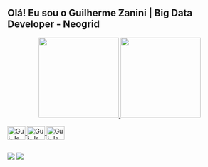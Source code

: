 ## Olá! Eu sou o Guilherme Zanini | Big Data Developer - Neogrid 

<div align="center">
  <a href="https://github.com/gzanini">
  <img height="180em" src="https://github-readme-stats.vercel.app/api?username=gzanini&show_icons=true&theme=dark&include_all_commits=true&count_private=true"/>
  <img height="180em" src="https://github-readme-stats.vercel.app/api/top-langs/?username=gzanini&layout=compact&langs_count=7&theme=dark"/>
</div>  
<div style="display: inline_block"><br>
  <img align="center" alt="Gui-Js" height="30" width="40" src="https://cdn.jsdelivr.net/gh/devicons/devicon/icons/scala/scala-original.svg" />
  <img align="center" alt="Gui-Js" height="30" width="40" src="https://cdn.jsdelivr.net/gh/devicons/devicon/icons/python/python-original.svg" />
  <img align="center" alt="Gui-Js" height="30" width="40" src="https://cdn.jsdelivr.net/gh/devicons/devicon/icons/c/c-plain.svg" />
</div>
  
  ##
 
<div>
  <a href="https://www.linkedin.com/in/guilherme-zanini-da-silva-70b339148" target="_blank"><img src="https://img.shields.io/badge/-LinkedIn-%230077B5?style=for-the-badge&logo=linkedin&logoColor=white" target="_blank"></a>
  <a href="https://instagram.com/guilhermezds" target="_blank"><img src="https://img.shields.io/badge/-Instagram-%23E4405F?style=for-the-badge&logo=instagram&logoColor=white" target="_blank"></a>
 
</div>
